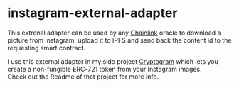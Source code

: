 # instagram-external-adapter

This extrenal adapter can be used by any [Chainlink](https://chain.link) oracle to download a picture from instagram, upload it to IPFS and send back the content id to the requesting smart contract.

I use this external adapter in my side project [Cryptogram](https://github.com/lajosdeme/Cryptogram) which lets you create a non-fungible ERC-721 token from your Instagram images.  
Check out the Readme of that project for more info.
